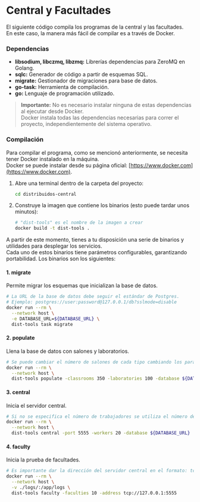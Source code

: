 # Central y Facultades

El siguiente código compila los programas de la central y las facultades.  
En este caso, la manera más fácil de compilar es a través de Docker.

### Dependencias

- **libsodium, libczmq, libzmq:** Librerías dependencias para ZeroMQ en Golang.
- **sqlc:** Generador de código a partir de esquemas SQL.
- **migrate:** Gestionador de migraciones para base de datos.
- **go-task:** Herramienta de compilación.
- **go:** Lenguaje de programación utilizado.

> **Importante:** No es necesario instalar ninguna de estas dependencias al ejecutar desde Docker.  
> Docker instala todas las dependencias necesarias para correr el proyecto, independientemente del sistema operativo.

### Compilación

Para compilar el programa, como se mencionó anteriormente, se necesita tener Docker instalado en la máquina.  
Docker se puede instalar desde su página oficial: [https://www.docker.com](https://www.docker.com).

1. Abre una terminal dentro de la carpeta del proyecto:
    ```sh
    cd distribuidos-central
    ```
2. Construye la imagen que contiene los binarios (esto puede tardar unos minutos):
    ```sh
    # "dist-tools" es el nombre de la imagen a crear
    docker build -t dist-tools .
    ```

A partir de este momento, tienes a tu disposición una serie de binarios y utilidades para desplegar los servicios.  
Cada uno de estos binarios tiene parámetros configurables, garantizando portabilidad. Los binarios son los siguientes:

#### 1. migrate

Permite migrar los esquemas que inicializan la base de datos.

```sh
# La URL de la base de datos debe seguir el estándar de Postgres.
# Ejemplo: postgres://user:password@127.0.0.1/db?sslmode=disable
docker run --rm \
  --network host \
  -e DATABASE_URL=${DATABASE_URL} \
  dist-tools task migrate
```

#### 2. populate

Llena la base de datos con salones y laboratorios.

```sh
# Se puede cambiar el número de salones de cada tipo cambiando los parámetros.
docker run --rm \
  --network host \
  dist-tools populate -classrooms 350 -laboratories 100 -database ${DATABASE_URL}
```

#### 3. central

Inicia el servidor central.

```sh
# Si no se especifica el número de trabajadores se utiliza el número de cores de la máquina.
docker run --rm \
  --network host \
  dist-tools central -port 5555 -workers 20 -database ${DATABASE_URL}
```

#### 4. faculty

Inicia la prueba de facultades.

```sh
# Es importante dar la dirección del servidor central en el formato: tcp://[ip]:[puerto]
docker run --rm \
  --network host \
  -v ./logs/:/app/logs \
  dist-tools faculty -faculties 10 -address tcp://127.0.0.1:5555
```
